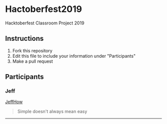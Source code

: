 # Hactoberfest2019
Hacktoberfest Classroom Project 2019

## Instructions
1. Fork this repository
2. Edit this file to include your information under "Participants"
3. Make a pull request

## Participants

### Jeff
[JeffHow](https://github.com/jeffhow/)
> Simple doesn't always mean easy
---
